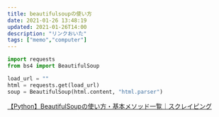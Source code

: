 ```yaml
---
title: beautifulsoupの使い方
date: 2021-01-26 13:48:19
updated: 2021-01-26T14:00
description: "リンクおいた"
tags: ["memo","computer"]
---
```


```python
import requests
from bs4 import BeautifulSoup

load_url = ""
html = requests.get(load_url)
soup = BeautifulSoup(html.content, "html.parser")
```

[【Python】BeautifulSoupの使い方・基本メソッド一覧｜スクレイピング](https://lets-hack.tech/programming/languages/python/beautifulsoup/)